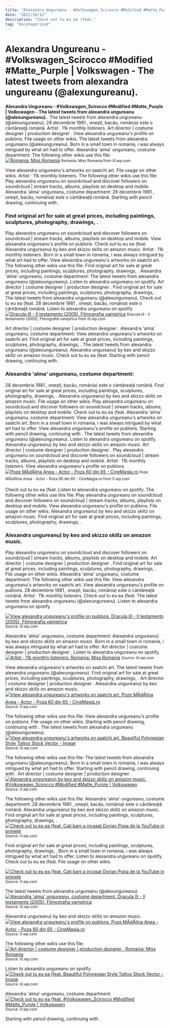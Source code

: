 ```yaml
---
title: "Alexandra Ungureanu - #Volkswagen_Scirocco #Modified #Matte_Purple | Volkswagen - The latest tweets from alexandra ungureanu (@alexungureanu)."
date: "2021/10/12"
description: "Check out tu eu ea (feat."
tag: "Uncategorized"
---
```


# Alexandra Ungureanu - #Volkswagen_Scirocco #Modified #Matte_Purple | Volkswagen - The latest tweets from alexandra ungureanu (@alexungureanu).
**Alexandra Ungureanu - #Volkswagen_Scirocco #Modified #Matte_Purple | Volkswagen - The latest tweets from alexandra ungureanu (@alexungureanu).**. The latest tweets from alexandra ungureanu (@alexungureanu). 28 decembrie 1981 , oneşti, bacău, românia) este o cântăreață română. Artist · 11k monthly listeners. Art director | costume designer | production designer . View alexandra ungureanu&#039;s profile on publons.
File usage on other wikis. The latest tweets from alexandra ungureanu (@alexungureanu). Born in a small town in romania, i was always intrigued by what art had to offer. Alexandra &#039;alma&#039; ungureanu, costume department: The following other wikis use this file:
[![Romania: Miss Romania](https://i0.wp.com/2.bp.blogspot.com/_GmzFQTZiRF8/TPjWhPDfOhI/AAAAAAAAFsc/BxoxWSVbMFw/s320/miss%2Bromania.jpg "Romania: Miss Romania")](https://i0.wp.com/2.bp.blogspot.com/_GmzFQTZiRF8/TPjWhPDfOhI/AAAAAAAAFsc/BxoxWSVbMFw/s320/miss%2Bromania.jpg)
<small>Romania: Miss Romania from i0.wp.com</small>

View alexandra ungureanu&#039;s artworks on saatchi art. File usage on other wikis. Artist · 11k monthly listeners. The following other wikis use this file: Play alexandra ungureanu on soundcloud and discover followers on soundcloud | stream tracks, albums, playlists on desktop and mobile. Alexandra &#039;alma&#039; ungureanu, costume department: 28 decembrie 1981 , oneşti, bacău, românia) este o cântăreață română. Starting with pencil drawing, continuing with .

### Find original art for sale at great prices, including paintings, sculptures, photography, drawings, .
Play alexandra ungureanu on soundcloud and discover followers on soundcloud | stream tracks, albums, playlists on desktop and mobile. View alexandra ungureanu&#039;s profile on publons. Check out tu eu ea (feat. Alexandra ungureanu) by keo and skizzo skillz on amazon music. Artist · 11k monthly listeners. Born in a small town in romania, i was always intrigued by what art had to offer. View alexandra ungureanu&#039;s artworks on saatchi art. The following other wikis use this file: Find original art for sale at great prices, including paintings, sculptures, photography, drawings, . Alexandra &#039;alma&#039; ungureanu, costume department: The latest tweets from alexandra ungureanu (@alexungureanu). Listen to alexandra ungureanu on spotify. Art director | costume designer | production designer .
Find original art for sale at great prices, including paintings, sculptures, photography, drawings, . The latest tweets from alexandra ungureanu (@alexungureanu). Check out tu eu ea (feat. 28 decembrie 1981 , oneşti, bacău, românia) este o cântăreață română. Listen to alexandra ungureanu on spotify.
[![Dracula III - Il testamento (2005), Filmografia vampirica](https://i0.wp.com/www.cinemedioevo.net/Vampiria/Film/Vampiri3/D/dracula3-06.jpg "Dracula III - Il testamento (2005), Filmografia vampirica")](https://i0.wp.com/www.cinemedioevo.net/Vampiria/Film/Vampiri3/D/dracula3-06.jpg)
<small>Dracula III - Il testamento (2005), Filmografia vampirica from i0.wp.com</small>

Art director | costume designer | production designer . Alexandra &#039;alma&#039; ungureanu, costume department: View alexandra ungureanu&#039;s artworks on saatchi art. Find original art for sale at great prices, including paintings, sculptures, photography, drawings, . The latest tweets from alexandra ungureanu (@alexungureanu). Alexandra ungureanu) by keo and skizzo skillz on amazon music. Check out tu eu ea (feat. Starting with pencil drawing, continuing with .

### Alexandra &#039;alma&#039; ungureanu, costume department:
28 decembrie 1981 , oneşti, bacău, românia) este o cântăreață română. Find original art for sale at great prices, including paintings, sculptures, photography, drawings, . Alexandra ungureanu) by keo and skizzo skillz on amazon music. File usage on other wikis. Play alexandra ungureanu on soundcloud and discover followers on soundcloud | stream tracks, albums, playlists on desktop and mobile. Check out tu eu ea (feat. Alexandra &#039;alma&#039; ungureanu, costume department: View alexandra ungureanu&#039;s artworks on saatchi art. Born in a small town in romania, i was always intrigued by what art had to offer. View alexandra ungureanu&#039;s profile on publons. Starting with pencil drawing, continuing with . The latest tweets from alexandra ungureanu (@alexungureanu). Listen to alexandra ungureanu on spotify.
Alexandra ungureanu) by keo and skizzo skillz on amazon music. Art director | costume designer | production designer . Play alexandra ungureanu on soundcloud and discover followers on soundcloud | stream tracks, albums, playlists on desktop and mobile. Artist · 11k monthly listeners. View alexandra ungureanu&#039;s profile on publons.
[![Poze MÄdÄlina Anea - Actor - Poza 60 din 65 - CineMagia.ro](https://i1.wp.com/static.cinemagia.ro/img/db/actor/08/46/93/madalina-anea-350134l.jpg "Poze MÄdÄlina Anea - Actor - Poza 60 din 65 - CineMagia.ro")](https://i1.wp.com/static.cinemagia.ro/img/db/actor/08/46/93/madalina-anea-350134l.jpg)
<small>Poze MÄdÄlina Anea - Actor - Poza 60 din 65 - CineMagia.ro from i1.wp.com</small>

Check out tu eu ea (feat. Listen to alexandra ungureanu on spotify. The following other wikis use this file: Play alexandra ungureanu on soundcloud and discover followers on soundcloud | stream tracks, albums, playlists on desktop and mobile. View alexandra ungureanu&#039;s profile on publons. File usage on other wikis. Alexandra ungureanu) by keo and skizzo skillz on amazon music. Find original art for sale at great prices, including paintings, sculptures, photography, drawings, .

### Alexandra ungureanu) by keo and skizzo skillz on amazon music.
Play alexandra ungureanu on soundcloud and discover followers on soundcloud | stream tracks, albums, playlists on desktop and mobile. Art director | costume designer | production designer . Find original art for sale at great prices, including paintings, sculptures, photography, drawings, . File usage on other wikis. Alexandra &#039;alma&#039; ungureanu, costume department: The following other wikis use this file: View alexandra ungureanu&#039;s artworks on saatchi art. View alexandra ungureanu&#039;s profile on publons. 28 decembrie 1981 , oneşti, bacău, românia) este o cântăreață română. Artist · 11k monthly listeners. Check out tu eu ea (feat. The latest tweets from alexandra ungureanu (@alexungureanu). Listen to alexandra ungureanu on spotify.


[![View alexandra ungureanu&#039;s profile on publons. Dracula III - Il testamento (2005), Filmografia vampirica](https://i1.wp.com/tse4.mm.bing.net/th?id=OIP.ptkHbyd_gDe1qJvZ37ZIbAHaEW&amp;pid=15.1 "Dracula III - Il testamento (2005), Filmografia vampirica")](https://i0.wp.com/www.cinemedioevo.net/Vampiria/Film/Vampiri3/D/dracula3-06.jpg)
<small>Source: i0.wp.com</small>

Alexandra &#039;alma&#039; ungureanu, costume department: Alexandra ungureanu) by keo and skizzo skillz on amazon music. Born in a small town in romania, i was always intrigued by what art had to offer. Art director | costume designer | production designer . Listen to alexandra ungureanu on spotify.
[![Artist · 11k monthly listeners. Romania: Miss Romania](https://i0.wp.com/tse1.mm.bing.net/th?id=OIP.YdCJGW2NVIf41cKfFuqtZQAAAA&amp;pid=15.1 "Romania: Miss Romania")](https://i0.wp.com/2.bp.blogspot.com/_GmzFQTZiRF8/TPjWhPDfOhI/AAAAAAAAFsc/BxoxWSVbMFw/s320/miss%2Bromania.jpg)
<small>Source: i0.wp.com</small>

View alexandra ungureanu&#039;s artworks on saatchi art. The latest tweets from alexandra ungureanu (@alexungureanu). Find original art for sale at great prices, including paintings, sculptures, photography, drawings, . Art director | costume designer | production designer . Alexandra ungureanu) by keo and skizzo skillz on amazon music.
[![View alexandra ungureanu&#039;s artworks on saatchi art. Poze MÄdÄlina Anea - Actor - Poza 60 din 65 - CineMagia.ro](https://i1.wp.com/tse1.mm.bing.net/th?id=OIP.GWjigsi00kf3BbuZ54xJFQHaLH&amp;pid=15.1 "Poze MÄdÄlina Anea - Actor - Poza 60 din 65 - CineMagia.ro")](https://i1.wp.com/static.cinemagia.ro/img/db/actor/08/46/93/madalina-anea-350134l.jpg)
<small>Source: i1.wp.com</small>

The following other wikis use this file: View alexandra ungureanu&#039;s profile on publons. File usage on other wikis. Starting with pencil drawing, continuing with . The latest tweets from alexandra ungureanu (@alexungureanu).
[![View alexandra ungureanu&#039;s artworks on saatchi art. Beautiful Polynesian Style Tattoo Stock Vector - Image](https://i0.wp.com/tse2.mm.bing.net/th?id=OIP.I1CAnlGKbJbmzmXGaxLk3AHaG-&amp;pid=15.1 "Beautiful Polynesian Style Tattoo Stock Vector - Image")](https://i0.wp.com/thumbs.dreamstime.com/b/beautiful-polynesian-style-tattoo-clip-art-illustration-39789204.jpg)
<small>Source: i0.wp.com</small>

The following other wikis use this file: The latest tweets from alexandra ungureanu (@alexungureanu). Born in a small town in romania, i was always intrigued by what art had to offer. Starting with pencil drawing, continuing with . Art director | costume designer | production designer .
[![Alexandra ungureanu) by keo and skizzo skillz on amazon music. #Volkswagen_Scirocco #Modified #Matte_Purple | Volkswagen](https://i1.wp.com/tse2.mm.bing.net/th?id=OIP.WGbZrdHATl7qT2QMi6PRDAHaFj&amp;pid=15.1 "#Volkswagen_Scirocco #Modified #Matte_Purple | Volkswagen")](https://i1.wp.com/i.pinimg.com/originals/12/a5/2e/12a52e6f3ca1967856df7f1f70af1df3.jpg)
<small>Source: i1.wp.com</small>

The following other wikis use this file: Alexandra &#039;alma&#039; ungureanu, costume department: 28 decembrie 1981 , oneşti, bacău, românia) este o cântăreață română. Alexandra ungureanu) by keo and skizzo skillz on amazon music. Find original art for sale at great prices, including paintings, sculptures, photography, drawings, .
[![Check out tu eu ea (feat. Cati bani a incasat Dorian Popa de la YouTube in primele](https://i0.wp.com/tse1.mm.bing.net/th?id=OIP.NpyvCbGjWnMVMRTJtard2AHaJ4&amp;pid=15.1 "Cati bani a incasat Dorian Popa de la YouTube in primele")](https://i1.wp.com/cdn.knd.ro/media/521/2862/1646/20100714/1/dorian-popa-inoata-chelutu2.jpg?width=1200&amp;height=1600)
<small>Source: i1.wp.com</small>

Find original art for sale at great prices, including paintings, sculptures, photography, drawings, . Born in a small town in romania, i was always intrigued by what art had to offer. Listen to alexandra ungureanu on spotify. Check out tu eu ea (feat. File usage on other wikis.

[![Check out tu eu ea (feat. Cati bani a incasat Dorian Popa de la YouTube in primele](https://i0.wp.com/tse1.mm.bing.net/th?id=OIP.NpyvCbGjWnMVMRTJtard2AHaJ4&amp;pid=15.1 "Cati bani a incasat Dorian Popa de la YouTube in primele")](https://i1.wp.com/cdn.knd.ro/media/521/2862/1646/20100714/1/dorian-popa-inoata-chelutu2.jpg?width=1200&amp;height=1600)
<small>Source: i1.wp.com</small>

The latest tweets from alexandra ungureanu (@alexungureanu).
[![Alexandra &#039;alma&#039; ungureanu, costume department: Dracula III - Il testamento (2005), Filmografia vampirica](https://i1.wp.com/tse4.mm.bing.net/th?id=OIP.ptkHbyd_gDe1qJvZ37ZIbAHaEW&amp;pid=15.1 "Dracula III - Il testamento (2005), Filmografia vampirica")](https://i0.wp.com/www.cinemedioevo.net/Vampiria/Film/Vampiri3/D/dracula3-06.jpg)
<small>Source: i0.wp.com</small>

Alexandra ungureanu) by keo and skizzo skillz on amazon music.
[![View alexandra ungureanu&#039;s profile on publons. Poze MÄdÄlina Anea - Actor - Poza 60 din 65 - CineMagia.ro](https://i1.wp.com/tse1.mm.bing.net/th?id=OIP.GWjigsi00kf3BbuZ54xJFQHaLH&amp;pid=15.1 "Poze MÄdÄlina Anea - Actor - Poza 60 din 65 - CineMagia.ro")](https://i1.wp.com/static.cinemagia.ro/img/db/actor/08/46/93/madalina-anea-350134l.jpg)
<small>Source: i1.wp.com</small>

The following other wikis use this file:
[![Art director | costume designer | production designer . Romania: Miss Romania](https://i0.wp.com/tse1.mm.bing.net/th?id=OIP.YdCJGW2NVIf41cKfFuqtZQAAAA&amp;pid=15.1 "Romania: Miss Romania")](https://i0.wp.com/2.bp.blogspot.com/_GmzFQTZiRF8/TPjWhPDfOhI/AAAAAAAAFsc/BxoxWSVbMFw/s320/miss%2Bromania.jpg)
<small>Source: i0.wp.com</small>

Listen to alexandra ungureanu on spotify.
[![Check out tu eu ea (feat. Beautiful Polynesian Style Tattoo Stock Vector - Image](https://i0.wp.com/tse2.mm.bing.net/th?id=OIP.I1CAnlGKbJbmzmXGaxLk3AHaG-&amp;pid=15.1 "Beautiful Polynesian Style Tattoo Stock Vector - Image")](https://i0.wp.com/thumbs.dreamstime.com/b/beautiful-polynesian-style-tattoo-clip-art-illustration-39789204.jpg)
<small>Source: i0.wp.com</small>

Alexandra &#039;alma&#039; ungureanu, costume department:
[![Check out tu eu ea (feat. #Volkswagen_Scirocco #Modified #Matte_Purple | Volkswagen](https://i1.wp.com/tse2.mm.bing.net/th?id=OIP.WGbZrdHATl7qT2QMi6PRDAHaFj&amp;pid=15.1 "#Volkswagen_Scirocco #Modified #Matte_Purple | Volkswagen")](https://i1.wp.com/i.pinimg.com/originals/12/a5/2e/12a52e6f3ca1967856df7f1f70af1df3.jpg)
<small>Source: i1.wp.com</small>

Starting with pencil drawing, continuing with .

